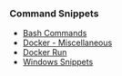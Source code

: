 ### Command Snippets
- [Bash Commands](Bash%20Commands.md)
- [Docker - Miscellaneous](Docker%20-%20Miscellaneous.md)
- [Docker Run](Docker%20Run.md)
- [Windows Snippets](Windows%20Snippets.md)